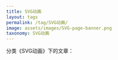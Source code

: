 ```yaml
---
title: SVG动画
layout: tags
permalink: /tag/SVG动画/
image: assets/images/SVG-page-banner.png
taxonomy: SVG动画
---
```


分类《SVG动画》下的文章：